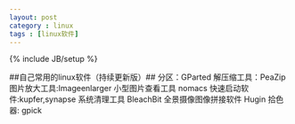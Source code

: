 ```yaml
---
layout: post
category : linux
tags : [linux软件]
---
```

{% include JB/setup %}

##自己常用的linux软件（持续更新版）##
分区：GParted
解压缩工具：PeaZip
图片放大工具:Imageenlarger
小型图片查看工具 nomacs
快速启动软件:kupfer,synapse
系统清理工具 BleachBit
全景摄像图像拼接软件 Hugin
拾色器: gpick
